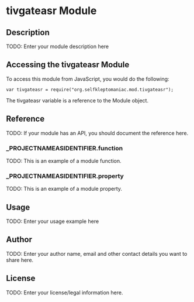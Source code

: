 # tivgateasr Module

## Description

TODO: Enter your module description here

## Accessing the tivgateasr Module

To access this module from JavaScript, you would do the following:

	var tivgateasr = require("org.selfkleptomaniac.mod.tivgateasr");

The tivgateasr variable is a reference to the Module object.	

## Reference

TODO: If your module has an API, you should document
the reference here.

### ___PROJECTNAMEASIDENTIFIER__.function

TODO: This is an example of a module function.

### ___PROJECTNAMEASIDENTIFIER__.property

TODO: This is an example of a module property.

## Usage

TODO: Enter your usage example here

## Author

TODO: Enter your author name, email and other contact
details you want to share here. 

## License

TODO: Enter your license/legal information here.
